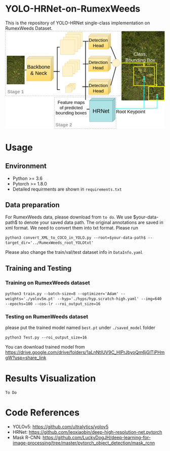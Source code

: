 # YOLO-HRNet-on-RumexWeeds
This is the repository of YOLO-HRNet single-class implementation on RumexWeeds Dataset.
![YOLO_HRNet.png](YOLO_HRNet.png)

# Usage
## Environment
* Python >= 3.6
* Pytorch >= 1.8.0
* Detailed requirments are shown in `requirements.txt`

## Data preparation
For RumexWeeds data, please download from `to do`. We use \$your-data-path\$ to denote your saved data path. The original annotations are saved in xml format. We need to convert them into txt format. Please run
```
python3 convert_XML_to_COCO_in_YOLO.py --root=$your-data-path$ --target_dir='../RumexWeeds_root_YOLOtxt'
```
Please also change the train/val/test dataset info in `DataInfo.yaml`

## Training and Testing
### Training on RumexWeeds dataset
```
python3 train.py --batch-size=8 --optimizer='Adam' --weights='./yolov5m.pt' --hyp='./hyps/hyp.scratch-high.yaml' --img=640 --epochs=100 --cos-lr --roi_output_size=16
```

### Testing on RumenWeeds dataset
please put the trained model named `best.pt` under `./saved_model` folder
```
python3 Test.py --roi_output_size=16
```
You can download trained model from https://drive.google.com/drive/folders/1aLnNtIUV9C_HlPrJbyoQm6jGlTiPHmgW?usp=share_link

# Results Visualization
`To Do`

# Code References
* YOLOv5: https://github.com/ultralytics/yolov5
* HRNet: https://github.com/leoxiaobin/deep-high-resolution-net.pytorch
* Mask R-CNN: https://github.com/LuckyDogJH/deep-learning-for-image-processing/tree/master/pytorch_object_detection/mask_rcnn
